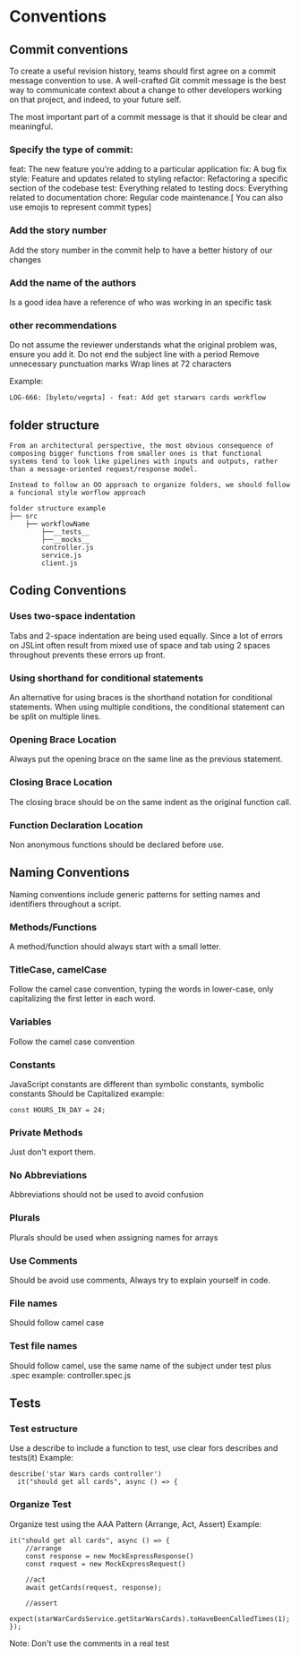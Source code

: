 # Conventions

## Commit conventions
To create a useful revision history, teams should first agree on a commit message convention to use. 
A well-crafted Git commit message is the best way to communicate context about a change to other developers working on that project, and indeed, to your future self.

The most important part of a commit message is that it should be clear and meaningful.

### Specify the type of commit:
feat: The new feature you're adding to a particular application
fix: A bug fix
style: Feature and updates related to styling
refactor: Refactoring a specific section of the codebase
test: Everything related to testing
docs: Everything related to documentation
chore: Regular code maintenance.[ You can also use emojis to represent commit types]

### Add the story number
Add the story number in the commit help to have a better history of our changes

### Add the name of the authors 
Is a good idea have a reference of who was working in an specific task

### other recommendations
Do not assume the reviewer understands what the original problem was, ensure you add it.
Do not end the subject line with a period
Remove unnecessary punctuation marks
Wrap lines at 72 characters

Example:
```
LOG-666: [byleto/vegeta] - feat: Add get starwars cards workflow
```

## folder structure
    From an architectural perspective, the most obvious consequence of composing bigger functions from smaller ones is that functional systems tend to look like pipelines with inputs and outputs, rather than a message-oriented request/response model.

    Instead to follow an OO approach to organize folders, we should follow a funcional style worflow approach

    folder structure example
    ├── src
        ├── workflowName
            ├──__tests__
            ├──__mocks__
            controller.js
            service.js
            client.js

## Coding Conventions

### Uses two-space indentation
Tabs and 2-space indentation are being used equally. Since a lot of errors on JSLint often result from mixed use of space and tab using 2 spaces throughout prevents these errors up front.

### Using shorthand for conditional statements
An alternative for using braces is the shorthand notation for conditional statements. When using multiple conditions, the conditional statement can be split on multiple lines.

### Opening Brace Location
Always put the opening brace on the same line as the previous statement.

### Closing Brace Location
The closing brace should be on the same indent as the original function call.

### Function Declaration Location
Non anonymous functions should be declared before use.

## Naming Conventions
Naming conventions include generic patterns for setting names and identifiers throughout a script.

### Methods/Functions
A method/function should always start with a small letter.

### TitleCase, camelCase
Follow the camel case convention, typing the words in lower-case, only capitalizing the first letter in each word.

### Variables
Follow the camel case convention

### Constants
JavaScript constants are different than symbolic constants, symbolic constants Should be Capitalized 
example:
```
const HOURS_IN_DAY = 24;
```

### Private Methods
Just don't export them.

### No Abbreviations
Abbreviations should not be used to avoid confusion

### Plurals
Plurals should be used when assigning names for arrays

### Use Comments
Should be avoid use comments, Always try to explain yourself in code.

### File names
Should follow camel case

### Test file names
Should follow camel, use the same name of the subject under test plus .spec example: controller.spec.js

## Tests
### Test estructure
Use a describe to include a function to test, use clear fors describes and tests(it)
Example:
```
describe('star Wars cards controller')
  it("should get all cards", async () => {
```

### Organize Test
Organize test using the AAA Pattern (Arrange, Act, Assert) 
Example:
```
it("should get all cards", async () => {
    //arrange
    const response = new MockExpressResponse() 
    const request = new MockExpressRequest() 

    //act
    await getCards(request, response); 

    //assert
    expect(starWarCardsService.getStarWarsCards).toHaveBeenCalledTimes(1); 
});

```
Note: Don't use the comments in a real test